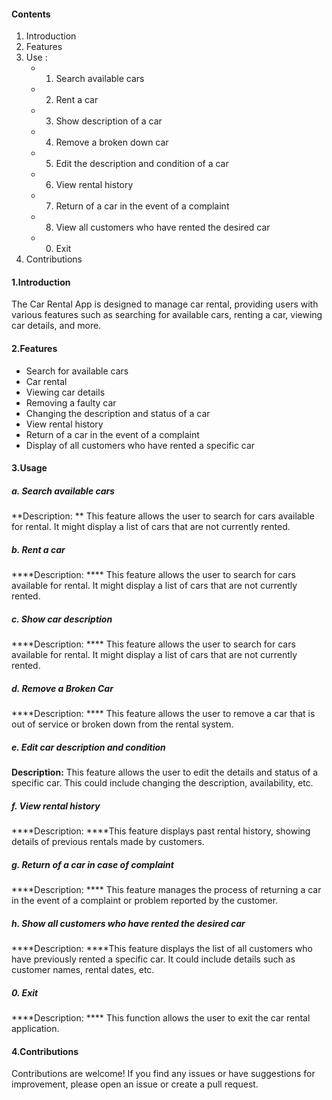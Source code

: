 #### Contents

1. Introduction
2. Features
3. Use :
    - 1. Search available cars
    - 2. Rent a car
    - 3. Show description of a car
    - 4. Remove a broken down car
    - 5. Edit the description and condition of a car
    - 6. View rental history
    - 7. Return of a car in the event of a complaint
    - 8. View all customers who have rented the desired car
    - 0. Exit
4. Contributions

#### 1.Introduction

The Car Rental App is designed to manage car rental, providing users with various features such as searching for available cars, renting a car, viewing car details, and more.

#### 2.Features

- Search for available cars
- Car rental
- Viewing car details
- Removing a faulty car
- Changing the description and status of a car
- View rental history
- Return of a car in the event of a complaint
- Display of all customers who have rented a specific car


#### 3.Usage

##### a. Search available cars
**Description: ** This feature allows the user to search for cars available for rental. It might display a list of cars that are not currently rented.

##### b. Rent a car
****Description: **** This feature allows the user to search for cars available for rental. It might display a list of cars that are not currently rented.

##### c. Show car description
****Description: **** This feature allows the user to search for cars available for rental. It might display a list of cars that are not currently rented.

##### d. Remove a Broken Car
****Description: **** This feature allows the user to remove a car that is out of service or broken down from the rental system.

##### e. Edit car description and condition
****Description:**** This feature allows the user to edit the details and status of a specific car. This could include changing the description, availability, etc.

##### f. View rental history
****Description: ****This feature displays past rental history, showing details of previous rentals made by customers.

##### g. Return of a car in case of complaint
****Description: **** This feature manages the process of returning a car in the event of a complaint or problem reported by the customer.

##### h. Show all customers who have rented the desired car
****Description: ****This feature displays the list of all customers who have previously rented a specific car. It could include details such as customer names, rental dates, etc.

##### 0. Exit
****Description: **** This function allows the user to exit the car rental application.

#### 4.Contributions

Contributions are welcome! If you find any issues or have suggestions for improvement, please open an issue or create a pull request.
